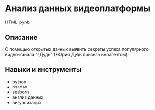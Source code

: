 # Анализ данных видеоплатформы
[HTML](https://github.com/Malakhova-Natalya/Pet-project/blob/main/video_project/vdud_project.html "Заголовок ссылки") [ipynb](https://github.com/Malakhova-Natalya/Pet-project/blob/main/video_project/vdud_project.ipynb "Заголовок ссылки")
## Описание	
С помощью открытых данных выявить секреты успеха популярного видео-канала "вДудь" (*Юрий Дудь признан иноагентом)
## Навыки и инструменты
- python 
- pandas 
- seaborn
- анализ данных
- визуализация
